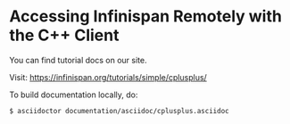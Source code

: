 # Accessing Infinispan Remotely with the C++ Client

You can find tutorial docs on our site.

Visit: https://infinispan.org/tutorials/simple/cplusplus/

To build documentation locally, do:

    $ asciidoctor documentation/asciidoc/cplusplus.asciidoc

